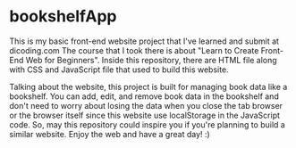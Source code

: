 # bookshelfApp
This is my basic front-end website project that I've learned and submit at dicoding.com
The course that I took there is about "Learn to Create Front-End Web for Beginners".
Inside this repository, there are HTML file along with CSS and JavaScript file that used to build this website.

Talking about the website, this project is built for managing book data like a bookshelf. You can add, edit, and remove book data in the bookshelf and don't need to worry about losing the data when you close the tab browser or the browser itself since this website use localStorage in the JavaScript code. So, may this repository could inspire you if you're planning to build a similar website. Enjoy the web and have a great day! :)

